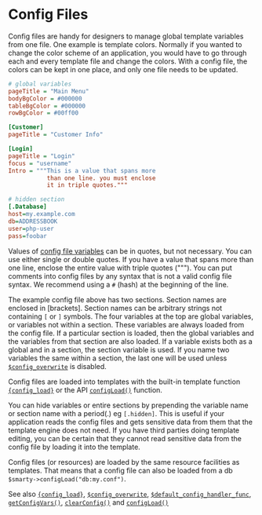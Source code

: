 # Config Files

Config files are handy for designers to manage global template variables
from one file. One example is template colors. Normally if you wanted to
change the color scheme of an application, you would have to go through
each and every template file and change the colors. With a config file,
the colors can be kept in one place, and only one file needs to be
updated.

```ini
# global variables
pageTitle = "Main Menu"
bodyBgColor = #000000
tableBgColor = #000000
rowBgColor = #00ff00

[Customer]
pageTitle = "Customer Info"

[Login]
pageTitle = "Login"
focus = "username"
Intro = """This is a value that spans more
           than one line. you must enclose
           it in triple quotes."""

# hidden section
[.Database]
host=my.example.com
db=ADDRESSBOOK
user=php-user
pass=foobar
```
      

Values of [config file variables](./language-variables/language-config-variables.md) can be in
quotes, but not necessary. You can use either single or double quotes.
If you have a value that spans more than one line, enclose the entire
value with triple quotes \("""\). You can put comments into config
files by any syntax that is not a valid config file syntax. We recommend
using a `#` (hash) at the beginning of the line.

The example config file above has two sections. Section names are
enclosed in \[brackets\]. Section names can be arbitrary strings not
containing `[` or `]` symbols. The four variables at the top are global
variables, or variables not within a section. These variables are always
loaded from the config file. If a particular section is loaded, then the
global variables and the variables from that section are also loaded. If
a variable exists both as a global and in a section, the section
variable is used. If you name two variables the same within a section,
the last one will be used unless
[`$config_overwrite`](../programmers/api-variables/variable-config-overwrite.md) is disabled.

Config files are loaded into templates with the built-in template
function [`{config_load}`](./language-builtin-functions/language-function-config-load.md) or the API
[`configLoad()`](../programmers/api-functions/api-config-load.md) function.

You can hide variables or entire sections by prepending the variable
name or section name with a period(.) eg `[.hidden]`. This is useful if
your application reads the config files and gets sensitive data from
them that the template engine does not need. If you have third parties
doing template editing, you can be certain that they cannot read
sensitive data from the config file by loading it into the template.

Config files (or resources) are loaded by the same resource facilities
as templates. That means that a config file can also be loaded from a db
`$smarty->configLoad("db:my.conf")`.

See also [`{config_load}`](./language-builtin-functions/language-function-config-load.md),
[`$config_overwrite`](../programmers/api-variables/variable-config-overwrite.md),
[`$default_config_handler_func`](../programmers/api-variables/variable-default-config-handler-func.md),
[`getConfigVars()`](../programmers/api-functions/api-get-config-vars.md),
[`clearConfig()`](../programmers/api-functions/api-clear-config.md) and
[`configLoad()`](../programmers/api-functions/api-config-load.md)
